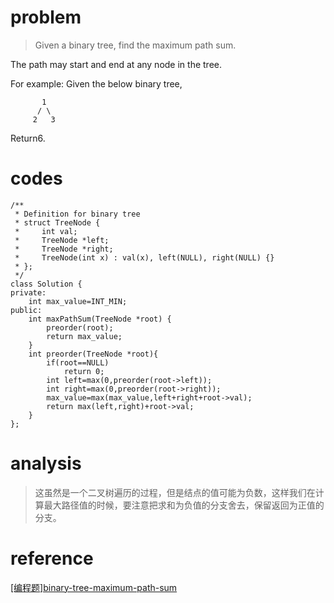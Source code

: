 # problem
> Given a binary tree, find the maximum path sum.

The path may start and end at any node in the tree.

For example:
Given the below binary tree,
```
       1
      / \
     2   3
```
Return6.

# codes
```
/**
 * Definition for binary tree
 * struct TreeNode {
 *     int val;
 *     TreeNode *left;
 *     TreeNode *right;
 *     TreeNode(int x) : val(x), left(NULL), right(NULL) {}
 * };
 */
class Solution {
private:
    int max_value=INT_MIN;
public:
    int maxPathSum(TreeNode *root) {
        preorder(root);
        return max_value;
    }
    int preorder(TreeNode *root){
        if(root==NULL)
            return 0;
        int left=max(0,preorder(root->left));
        int right=max(0,preorder(root->right));
        max_value=max(max_value,left+right+root->val);
        return max(left,right)+root->val;
    }
};
```

# analysis
>这虽然是一个二叉树遍历的过程，但是结点的值可能为负数，这样我们在计算最大路径值的时候，要注意把求和为负值的分支舍去，保留返回为正值的分支。

# reference
[[编程题]binary-tree-maximum-path-sum][1]

[1]: https://www.nowcoder.com/questionTerminal/da785ea0f64b442488c125b441a4ba4a
